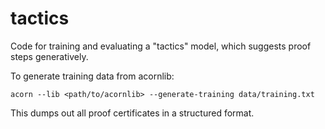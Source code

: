 # tactics
Code for training and evaluating a "tactics" model, which suggests proof steps generatively.

To generate training data from acornlib:

```
acorn --lib <path/to/acornlib> --generate-training data/training.txt
```

This dumps out all proof certificates in a structured format.
